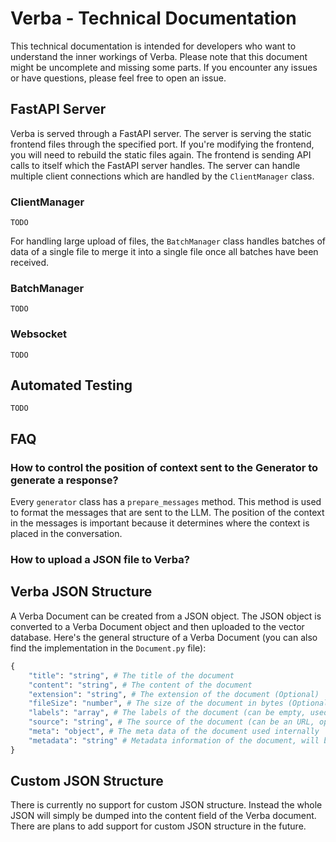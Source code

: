 # Verba - Technical Documentation

This technical documentation is intended for developers who want to understand the inner workings of Verba. Please note that this document might be uncomplete and missing some parts. If you encounter any issues or have questions, please feel free to open an issue.

## FastAPI Server

Verba is served through a FastAPI server. The server is serving the static frontend files through the specified port. If you're modifying the frontend, you will need to rebuild the static files again. The frontend is sending API calls to itself which the FastAPI server handles. The server can handle multiple client connections which are handled by the `ClientManager` class.

### ClientManager

`TODO`

For handling large upload of files, the `BatchManager` class handles batches of data of a single file to merge it into a single file once all batches have been received.

### BatchManager

`TODO`

### Websocket

`TODO`

## Automated Testing

`TODO`

## FAQ

### How to control the position of context sent to the Generator to generate a response?

Every `generator` class has a `prepare_messages` method. This method is used to format the messages that are sent to the LLM. The position of the context in the messages is important because it determines where the context is placed in the conversation.

### How to upload a JSON file to Verba?

## Verba JSON Structure

A Verba Document can be created from a JSON object. The JSON object is converted to a Verba Document object and then uploaded to the vector database. Here's the general structure of a Verba Document (you can also find the implementation in the `Document.py` file):

```python
{
    "title": "string", # The title of the document
    "content": "string", # The content of the document
    "extension": "string", # The extension of the document (Optional)
    "fileSize": "number", # The size of the document in bytes (Optional)
    "labels": "array", # The labels of the document (can be empty, used for filtering)
    "source": "string", # The source of the document (can be an URL, optional)
    "meta": "object", # The meta data of the document used internally
    "metadata": "string" # Metadata information of the document, will be used in the embedding process
}
```

## Custom JSON Structure

There is currently no support for custom JSON structure. Instead the whole JSON will simply be dumped into the content field of the Verba document.
There are plans to add support for custom JSON structure in the future.
